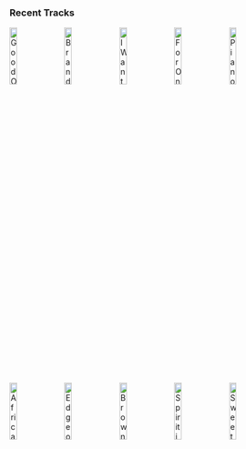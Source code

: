 ### Recent Tracks
[<img src='https://lastfm.freetls.fastly.net/i/u/300x300/f242cd25bc3ad07f2e3fd03250e5a704.png' width='16%' height='16%' alt='Good Old Days'>](https://www.last.fm/music/jr%2bjr/_/good%2bold%2bdays)&nbsp;&nbsp;&nbsp;&nbsp;[<img src='https://lastfm.freetls.fastly.net/i/u/300x300/05556e3b733e03445f5c8df8e68aed53.png' width='16%' height='16%' alt='Brand New'>](https://www.last.fm/music/ben%2brector/_/brand%2bnew)&nbsp;&nbsp;&nbsp;&nbsp;[<img src='https://lastfm.freetls.fastly.net/i/u/300x300/bf9599eb57a048bd8657336623e8b658.png' width='16%' height='16%' alt='I Want You Back'>](https://www.last.fm/music/the%2bjackson%2b5/_/i%2bwant%2byou%2bback)&nbsp;&nbsp;&nbsp;&nbsp;[<img src='https://lastfm.freetls.fastly.net/i/u/300x300/5836e9a1bbd74476c460764fe78f12ba.png' width='16%' height='16%' alt='For Once in My Life'>](https://www.last.fm/music/stevie%2bwonder/_/for%2bonce%2bin%2bmy%2blife)&nbsp;&nbsp;&nbsp;&nbsp;[<img src='https://lastfm.freetls.fastly.net/i/u/300x300/54b37d139a3e4656817f66e794492302.png' width='16%' height='16%' alt='Piano Man'>](https://www.last.fm/music/billy%2bjoel/_/piano%2bman)&nbsp;&nbsp;&nbsp;&nbsp;<br>[<img src='https://lastfm.freetls.fastly.net/i/u/300x300/accb1e554ea0afbac1fcc02a7413ed87.png' width='16%' height='16%' alt='Africa'>](https://www.last.fm/music/toto/_/africa)&nbsp;&nbsp;&nbsp;&nbsp;[<img src='https://lastfm.freetls.fastly.net/i/u/300x300/d1244755008f461b6491cf92fdc37042.png' width='16%' height='16%' alt='Edge of Seventeen'>](https://www.last.fm/music/stevie%2bnicks/_/edge%2bof%2bseventeen)&nbsp;&nbsp;&nbsp;&nbsp;[<img src='https://lastfm.freetls.fastly.net/i/u/300x300/689086ed30624199b0dc9690a2127d39.png' width='16%' height='16%' alt='Brown Eyed Girl'>](https://www.last.fm/music/van%2bmorrison/_/brown%2beyed%2bgirl)&nbsp;&nbsp;&nbsp;&nbsp;[<img src='https://lastfm.freetls.fastly.net/i/u/300x300/d1a67e6c0d5d43dac3f58136c0959948.png' width='16%' height='16%' alt='Spirit in the Sky'>](https://www.last.fm/music/norman%2bgreenbaum/_/spirit%2bin%2bthe%2bsky)&nbsp;&nbsp;&nbsp;&nbsp;[<img src='https://lastfm.freetls.fastly.net/i/u/300x300/ed39ca4d66044c728d37b2778427c1e4.png' width='16%' height='16%' alt='Sweet Caroline'>](https://www.last.fm/music/neil%2bdiamond/_/sweet%2bcaroline)&nbsp;&nbsp;&nbsp;&nbsp;<br>